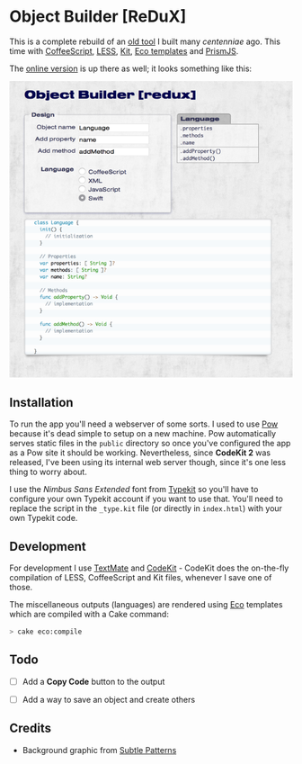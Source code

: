 #  Object Builder [ReDuX]

This is a complete rebuild of an [old tool][OBJBUILDER1] I built many *centenniae* ago.
This time with [CoffeeScript][COFFEE], [LESS][], [Kit][KIT], [Eco templates][ECO] and [PrismJS][PRISM].

The [online version][OBJBUILDERRDX] is up there as well; it looks something like this:

![Screenshot of Object Builder ReDuX](app-screenshot.png)

[OBJBUILDER1]: http://greystate.dk/resources/objectbuilder/
[OBJBUILDERRDX]: http://greystate.dk/resources/objredux/
[COFFEE]: http://coffeescript.org/
[LESS]: http://lesscss.org/
[KIT]: http://incident57.com/codekit/kit.php
[ECO]: https://github.com/sstephenson/eco/
[PRISM]: http://prismjs.com/

## Installation

To run the app you'll need a webserver of some sorts. I used to use [Pow](http://pow.cx/) because it's dead simple to setup
on a new machine. Pow automatically serves static files in the `public` directory so once you've configured the app
as a Pow site it should be working. Nevertheless, since **CodeKit 2** was released, I've been using its internal web server though, since it's one less thing to worry about.

I use the *Nimbus Sans Extended* font from [Typekit](http://typekit.com/) so you'll have to configure your own Typekit
account if you want to use that. You'll need to replace the script in the `_type.kit` file (or directly in `index.html`)
with your own Typekit code.

## Development

For development I use [TextMate](http://macromates.com/) and [CodeKit](http://incident57.com/codekit/) - CodeKit does
the on-the-fly compilation of LESS, CoffeeScript and Kit files, whenever I save one of those.

The miscellaneous outputs (languages) are rendered using [Eco](https://github.com/sstephenson/eco#eco-embedded-coffeescript-templates) templates which are compiled with a Cake command:

```bash
> cake eco:compile
```

## Todo

- [ ] Add a **Copy Code** button to the output
- [ ] Add a way to save an object and create others


## Credits

* Background graphic from [Subtle Patterns](http://subtlepatterns.com/grunge-wall/)